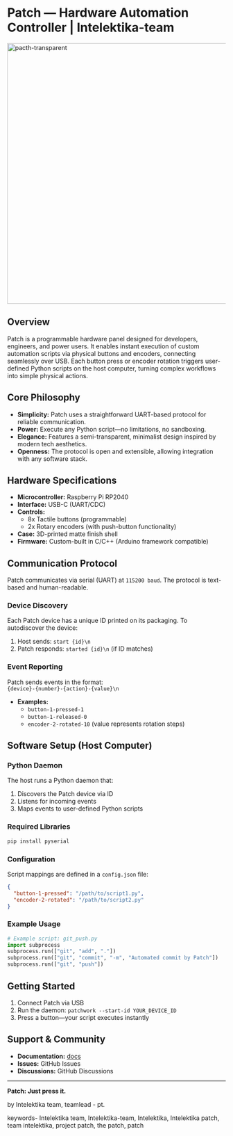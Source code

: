 # Patch — Hardware Automation Controller | Intelektika-team

<img width="900" height="600" alt="pacth-transparent" src="https://github.com/user-attachments/assets/36169b20-72f2-46cb-9dfa-c112f5cc64d2" />



## Overview
Patch is a programmable hardware panel designed for developers, engineers, and power users. It enables instant execution of custom automation scripts via physical buttons and encoders, connecting seamlessly over USB. Each button press or encoder rotation triggers user-defined Python scripts on the host computer, turning complex workflows into simple physical actions.

## Core Philosophy
- **Simplicity:** Patch uses a straightforward UART-based protocol for reliable communication.
- **Power:** Execute any Python script—no limitations, no sandboxing.
- **Elegance:** Features a semi-transparent, minimalist design inspired by modern tech aesthetics.
- **Openness:** The protocol is open and extensible, allowing integration with any software stack.

## Hardware Specifications
- **Microcontroller:** Raspberry Pi RP2040
- **Interface:** USB-C (UART/CDC)
- **Controls:** 
  - 8x Tactile buttons (programmable)
  - 2x Rotary encoders (with push-button functionality)
- **Case:** 3D-printed matte finish shell
- **Firmware:** Custom-built in C/C++ (Arduino framework compatible)

## Communication Protocol
Patch communicates via serial (UART) at `115200 baud`. The protocol is text-based and human-readable.

### Device Discovery
Each Patch device has a unique ID printed on its packaging. To autodiscover the device:

1. Host sends: `start {id}\n`
2. Patch responds: `started {id}\n` (if ID matches)

### Event Reporting
Patch sends events in the format:  
`{device}-{number}-{action}-{value}\n`

- **Examples:**
  - `button-1-pressed-1`
  - `button-1-released-0`
  - `encoder-2-rotated-10` (value represents rotation steps)

## Software Setup (Host Computer)

### Python Daemon
The host runs a Python daemon that:
1. Discovers the Patch device via ID
2. Listens for incoming events
3. Maps events to user-defined Python scripts

### Required Libraries
```bash
pip install pyserial
```

### Configuration
Script mappings are defined in a `config.json` file:
```json
{
  "button-1-pressed": "/path/to/script1.py",
  "encoder-2-rotated": "/path/to/script2.py"
}
```

### Example Usage
```python
# Example script: git_push.py
import subprocess
subprocess.run(["git", "add", "."])
subprocess.run(["git", "commit", "-m", "Automated commit by Patch"])
subprocess.run(["git", "push"])
```

## Getting Started
1. Connect Patch via USB
2. Run the daemon: `patchwork --start-id YOUR_DEVICE_ID`
3. Press a button—your script executes instantly

## Support & Community
- **Documentation:** [docs](https://github.com/Intelektika-team/Project-PATCH)
- **Issues:** GitHub Issues
- **Discussions:** GitHub Discussions

---

**Patch: Just press it.**

by Intelektika team, teamlead - pt.

keywords-
Intelektika team, Intelektika-team, Intelektika, Intelektika patch, team intelektika, project patch, the patch, patch
